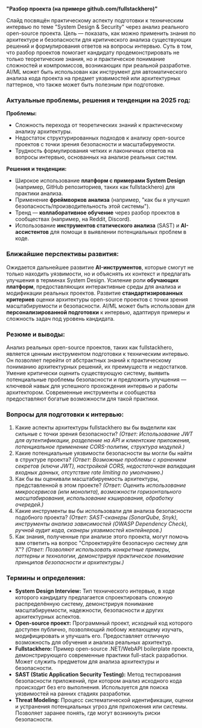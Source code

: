 **"Разбор проекта (на примере github.com/fullstackhero)"**

Слайд посвящён практическому аспекту подготовки к техническим интервью по теме "System Design & Security" через анализ реального open-source проекта. Цель — показать, как можно применить знания по архитектуре и безопасности для критического анализа существующих решений и формулирования ответов на вопросы интервью. Суть в том, что разбор проектов помогает кандидату продемонстрировать не только теоретические знания, но и практическое понимание сложностей и компромиссов, возникающих при реальной разработке. AI/ML может быть использован как инструмент для автоматического анализа кода проекта на предмет уязвимостей или архитектурных паттернов, что также может быть полезным при подготовке.

### **Актуальные проблемы, решения и тенденции на 2025 год:**
**Проблемы:**
*   Сложность перехода от теоретических знаний к практическому анализу архитектуры.
*   Недостаток структурированных подходов к анализу open-source проектов с точки зрения безопасности и масштабируемости.
*   Трудность формулирования четких и лаконичных ответов на вопросы интервью, основанных на анализе реальных систем.

**Решения и тенденции:**
*   Широкое использование **платформ с примерами System Design** (например, GitHub репозиториев, таких как fullstackhero) для практики анализа.
*   Применение **фреймворков анализа** (например, "как бы я улучшил безопасность/производительность этой системы").
*   Тренд — **коллаборативное обучение** через разбор проектов в сообществах (например, на Reddit, Discord).
*   Использование **инструментов статического анализа** (SAST) и **AI-ассистентов** для помощи в выявлении потенциальных проблем в коде.

### **Ближайшие перспективы развития:**
Ожидается дальнейшее развитие **AI-инструментов**, которые смогут не только находить уязвимости, но и объяснять их контекст и предлагать улучшения в терминах System Design. Усиление роли **обучающих платформ**, предоставляющих интерактивные среды для анализа и модификации реальных проектов. Развитие **стандартизированных критериев** оценки архитектуры open-source проектов с точки зрения масштабируемости и безопасности. AI/ML может быть использован для **персонализированной подготовки** к интервью, адаптируя примеры и сложность задач под уровень кандидата.

### **Резюме и выводы:**
Анализ реальных open-source проектов, таких как fullstackhero, является ценным инструментом подготовки к техническим интервью. Он позволяет перейти от абстрактных знаний к практическому пониманию архитектурных решений, их преимуществ и недостатков. Умение критически оценить существующую систему, выявить потенциальные проблемы безопасности и предложить улучшения — ключевой навык для успешного прохождения интервью и работы архитектором. Современные инструменты и сообщества предоставляют богатые возможности для такой практики.

### **Вопросы для подготовки к интервью:**
1.  Какие аспекты архитектуры fullstackhero вы бы выделили как сильные с точки зрения безопасности? *(Ответ: Использование JWT для аутентификации, разделение на API и клиентские приложения, потенциальное применение CORS-политик, структура модулей.)*
2.  Какие потенциальные уязвимости безопасности вы могли бы найти в структуре проекта? *(Ответ: Возможные проблемы с хранением секретов (ключи JWT), настройкой CORS, недостаточная валидация входных данных, отсутствие rate limiting по умолчанию.)*
3.  Как бы вы оценивали масштабируемость архитектуры, представленной в этом проекте? *(Ответ: Оценить использование микросервисов (или монолита), возможности горизонтального масштабирования, использование кэширования, обработку очередей.)*
4.  Какие инструменты вы бы использовали для анализа безопасности подобного проекта? *(Ответ: SAST-сканеры (SonarQube, Snyk), инструменты анализа зависимостей (OWASP Dependency Check), ручной аудит кода, сканеры уязвимостей контейнеров.)*
5.  Как знания, полученные при анализе этого проекта, могут помочь вам ответить на вопрос "Спроектируйте безопасную систему для X"? *(Ответ: Позволяют использовать конкретные примеры, паттерны и технологии, демонстрируя практическое понимание принципов безопасности и архитектуры.)*

### **Термины и определения:**
*   **System Design Interview:** Тип технического интервью, в ходе которого кандидату предлагается спроектировать сложную распределённую систему, демонстрируя понимание масштабируемости, надежности, безопасности и других архитектурных аспектов.
*   **Open-source проект:** Программный проект, исходный код которого доступен публично, позволяющий любому желающему изучать, модифицировать и улучшать его. Предоставляет отличную возможность для обучения и анализа реальных архитектур.
*   **Fullstackhero:** Пример open-source .NET/WebAPI boilerplate проекта, демонстрирующего современные практики full-stack разработки. Может служить предметом для анализа архитектуры и безопасности.
*   **SAST (Static Application Security Testing):** Метод тестирования безопасности приложений, при котором анализ исходного кода происходит без его выполнения. Используется для поиска уязвимостей на ранних стадиях разработки.
*   **Threat Modeling:** Процесс систематической идентификации, оценки и устранения потенциальных угроз для приложения или системы. Позволяет заранее понять, где могут возникнуть риски безопасности.